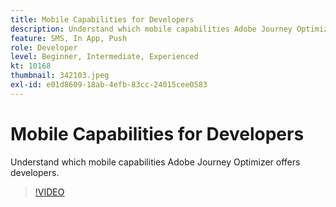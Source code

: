 ```yaml
---
title: Mobile Capabilities for Developers
description: Understand which mobile capabilities Adobe Journey Optimizer offers developers.
feature: SMS, In App, Push
role: Developer
level: Beginner, Intermediate, Experienced
kt: 10168
thumbnail: 342103.jpeg
exl-id: e01d8609-18ab-4efb-83cc-24015cee0583
---
```

# Mobile Capabilities for Developers

Understand which mobile capabilities Adobe Journey Optimizer offers developers.

>[!VIDEO](https://video.tv.adobe.com/v/342103?quality=12&learn=on)
